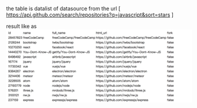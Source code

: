 the table is datalist of datasource from the url [ https://api.github.com/search/repositories?q=javascript&sort=stars ]


result like as
![avatar](https://github.com/qqxu/reactTest/blob/master/object.png)


